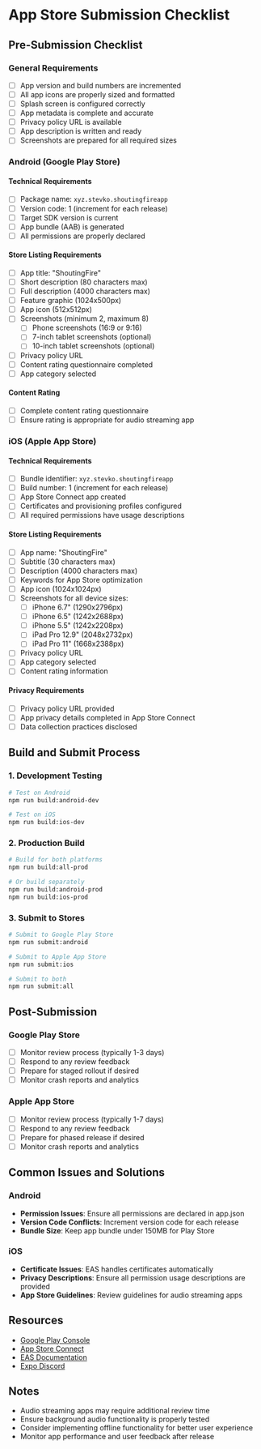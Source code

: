 # App Store Submission Checklist

## Pre-Submission Checklist

### General Requirements
- [ ] App version and build numbers are incremented
- [ ] All app icons are properly sized and formatted
- [ ] Splash screen is configured correctly
- [ ] App metadata is complete and accurate
- [ ] Privacy policy URL is available
- [ ] App description is written and ready
- [ ] Screenshots are prepared for all required sizes

### Android (Google Play Store)

#### Technical Requirements
- [ ] Package name: `xyz.stevko.shoutingfireapp`
- [ ] Version code: 1 (increment for each release)
- [ ] Target SDK version is current
- [ ] App bundle (AAB) is generated
- [ ] All permissions are properly declared

#### Store Listing Requirements
- [ ] App title: "ShoutingFire"
- [ ] Short description (80 characters max)
- [ ] Full description (4000 characters max)
- [ ] Feature graphic (1024x500px)
- [ ] App icon (512x512px)
- [ ] Screenshots (minimum 2, maximum 8)
  - [ ] Phone screenshots (16:9 or 9:16)
  - [ ] 7-inch tablet screenshots (optional)
  - [ ] 10-inch tablet screenshots (optional)
- [ ] Privacy policy URL
- [ ] Content rating questionnaire completed
- [ ] App category selected

#### Content Rating
- [ ] Complete content rating questionnaire
- [ ] Ensure rating is appropriate for audio streaming app

### iOS (Apple App Store)

#### Technical Requirements
- [ ] Bundle identifier: `xyz.stevko.shoutingfireapp`
- [ ] Build number: 1 (increment for each release)
- [ ] App Store Connect app created
- [ ] Certificates and provisioning profiles configured
- [ ] All required permissions have usage descriptions

#### Store Listing Requirements
- [ ] App name: "ShoutingFire"
- [ ] Subtitle (30 characters max)
- [ ] Description (4000 characters max)
- [ ] Keywords for App Store optimization
- [ ] App icon (1024x1024px)
- [ ] Screenshots for all device sizes:
  - [ ] iPhone 6.7" (1290x2796px)
  - [ ] iPhone 6.5" (1242x2688px)
  - [ ] iPhone 5.5" (1242x2208px)
  - [ ] iPad Pro 12.9" (2048x2732px)
  - [ ] iPad Pro 11" (1668x2388px)
- [ ] Privacy policy URL
- [ ] App category selected
- [ ] Content rating information

#### Privacy Requirements
- [ ] Privacy policy URL provided
- [ ] App privacy details completed in App Store Connect
- [ ] Data collection practices disclosed

## Build and Submit Process

### 1. Development Testing
```bash
# Test on Android
npm run build:android-dev

# Test on iOS
npm run build:ios-dev
```

### 2. Production Build
```bash
# Build for both platforms
npm run build:all-prod

# Or build separately
npm run build:android-prod
npm run build:ios-prod
```

### 3. Submit to Stores
```bash
# Submit to Google Play Store
npm run submit:android

# Submit to Apple App Store
npm run submit:ios

# Submit to both
npm run submit:all
```

## Post-Submission

### Google Play Store
- [ ] Monitor review process (typically 1-3 days)
- [ ] Respond to any review feedback
- [ ] Prepare for staged rollout if desired
- [ ] Monitor crash reports and analytics

### Apple App Store
- [ ] Monitor review process (typically 1-7 days)
- [ ] Respond to any review feedback
- [ ] Prepare for phased release if desired
- [ ] Monitor crash reports and analytics

## Common Issues and Solutions

### Android
- **Permission Issues**: Ensure all permissions are declared in app.json
- **Version Code Conflicts**: Increment version code for each release
- **Bundle Size**: Keep app bundle under 150MB for Play Store

### iOS
- **Certificate Issues**: EAS handles certificates automatically
- **Privacy Descriptions**: Ensure all permission usage descriptions are provided
- **App Store Guidelines**: Review guidelines for audio streaming apps

## Resources

- [Google Play Console](https://play.google.com/console)
- [App Store Connect](https://appstoreconnect.apple.com)
- [EAS Documentation](https://docs.expo.dev/build/introduction/)
- [Expo Discord](https://chat.expo.dev/)

## Notes

- Audio streaming apps may require additional review time
- Ensure background audio functionality is properly tested
- Consider implementing offline functionality for better user experience
- Monitor app performance and user feedback after release 